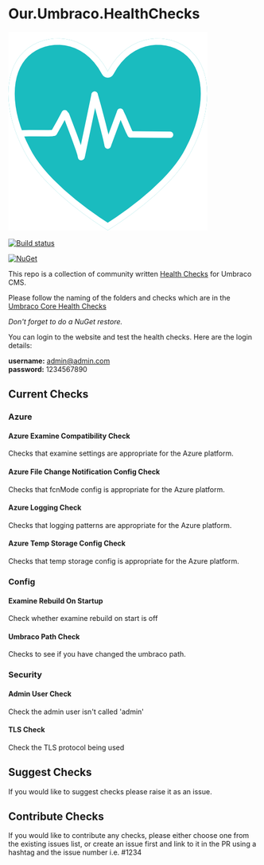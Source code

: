 # Our.Umbraco.HealthChecks

![Our.Umbraco.HealthChecks](/images/health-check.png)

[![Build status](https://ci.appveyor.com/api/projects/status/okgo4pkpogij6a8g?svg=true)](https://ci.appveyor.com/project/prjseal/our-umbraco-healthchecks)


[![NuGet](https://img.shields.io/nuget/dt/Our.Umbraco.HealthChecks.svg)](https://www.nuget.org/packages/Our.Umbraco.HealthChecks/)

This repo is a collection of community written [Health Checks](https://our.umbraco.com/Documentation/Extending/Health-Check/) for Umbraco CMS.

Please follow the naming of the folders and checks which are in the [Umbraco Core Health Checks](https://github.com/umbraco/Umbraco-CMS/tree/dev-v7/src/Umbraco.Web/HealthCheck/Checks)

*Don't forget to do a NuGet restore.*

You can login to the website and test the health checks. Here are the login details:

<strong>username:</strong> admin@admin.com<br/>
<strong>password:</strong> 1234567890

## Current Checks

### Azure

#### Azure Examine Compatibility Check

Checks that examine settings are appropriate for the Azure platform.

#### Azure File Change Notification Config Check

Checks that fcnMode config is appropriate for the Azure platform.

#### Azure Logging Check

Checks that logging patterns are appropriate for the Azure platform.

#### Azure Temp Storage Config Check

Checks that temp storage config is appropriate for the Azure platform.

### Config

#### Examine Rebuild On Startup

Check whether examine rebuild on start is off

#### Umbraco Path Check

Checks to see if you have changed the umbraco path.

### Security

#### Admin User Check

Check the admin user isn't called 'admin'

#### TLS Check

Check the TLS protocol being used

## Suggest Checks

If you would like to suggest checks please raise it as an issue.

## Contribute Checks

If you would like to contribute any checks, please either choose one from the existing issues list, or create an issue first and link to it in the PR using a hashtag and the issue number i.e. #1234
